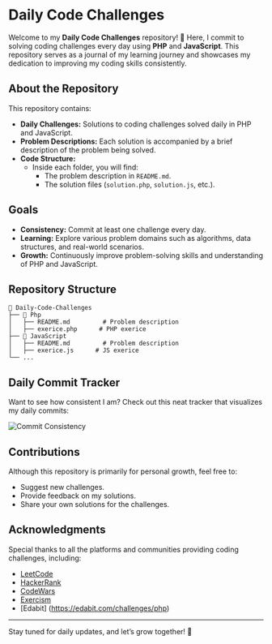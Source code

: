 # Daily Code Challenges

Welcome to my **Daily Code Challenges** repository! 🎯 Here, I commit to solving coding challenges every day using **PHP** and **JavaScript**.
This repository serves as a journal of my learning journey and showcases my dedication to improving my coding skills consistently.

## About the Repository

This repository contains:

- **Daily Challenges:** Solutions to coding challenges solved daily in PHP and JavaScript.
- **Problem Descriptions:** Each solution is accompanied by a brief description of the problem being solved.
- **Code Structure:**
  - Inside each folder, you will find:
    - The problem description in `README.md`.
    - The solution files (`solution.php`, `solution.js`, etc.).

## Goals

- **Consistency:** Commit at least one challenge every day.
- **Learning:** Explore various problem domains such as algorithms, data structures, and real-world scenarios.
- **Growth:** Continuously improve problem-solving skills and understanding of PHP and JavaScript.

## Repository Structure

```
📂 Daily-Code-Challenges
├── 📂 Php
│   ├── README.md         # Problem description
│   ├── exerice.php      # PHP exerice
├── 📂 JavaScript
│   ├── README.md         # Problem description
│   ├── exerice.js      # JS exerice
└── ...
```

## Daily Commit Tracker

Want to see how consistent I am? Check out this neat tracker that visualizes my daily commits:

![Commit Consistency](https://ghchart.rshah.org/aluxey)

## Contributions

Although this repository is primarily for personal growth, feel free to:

- Suggest new challenges.
- Provide feedback on my solutions.
- Share your own solutions for the challenges.

## Acknowledgments

Special thanks to all the platforms and communities providing coding challenges, including:

- [LeetCode](https://leetcode.com)
- [HackerRank](https://www.hackerrank.com)
- [CodeWars](https://www.codewars.com)
- [Exercism](https://exercism.org)
- [Edabit] (https://edabit.com/challenges/php)

---

Stay tuned for daily updates, and let’s grow together! 🚀
